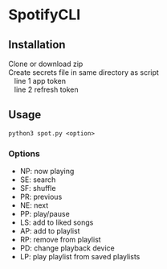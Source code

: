 # SpotifyCLI

## Installation
Clone or download zip<br/>
Create secrets file in same directory as script<br/>
&nbsp;&nbsp;&nbsp;line 1 app token<br/>
&nbsp;&nbsp;&nbsp;line 2 refresh token

## Usage
`python3 spot.py <option>`

### Options
- NP: now playing
- SE: search
- SF: shuffle
- PR: previous
- NE: next
- PP: play/pause
- LS: add to liked songs
- AP: add to playlist
- RP: remove from playlist
- PD: change playback device
- LP: play playlist from saved playlists
